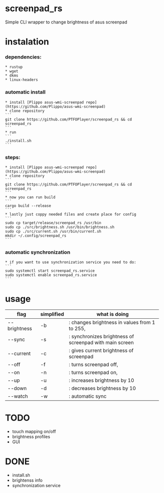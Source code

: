 # screenpad_rs
Simple CLI wrapper to change brightness of asus screenpad


# instalation
  ### dependencies:
    * rustup
    * wget
    * dkms
    * linux-headers
  ### automatic install
    * install [Plippo asus-wmi-screenpad repo](https://github.com/Plippo/asus-wmi-screenpad)
    * clone repository
    ```
    git clone https://github.com/PTFOPlayer/screenpad_rs && cd screenpad_rs
    ```
    * run
    ```
    ./install.sh
    ```
  ### steps:
    * install [Plippo asus-wmi-screenpad repo](https://github.com/Plippo/asus-wmi-screenpad)
    * clone repository
    ```
    git clone https://github.com/PTFOPlayer/screenpad_rs && cd screenpad_rs
    ```
    * now you can run build
    ```
    cargo build --release
    ```
    * lastly just coppy needed files and create place for config
    ```
    sudo cp target/release/screenpad_rs /usr/bin
    sudo cp ./src/brightness.sh /usr/bin/brightness.sh
    sudo cp ./src/current.sh /usr/bin/current.sh
    mkdir ~/.config/screenpad_rs
    ```
  ### automatic synchronization
    * if you want to use synchronization service you need to do:
    ```
    sudo systemctl start screenpad_rs.service
    sudo systemctl enable screenpad_rs.service
    ```
# usage
| flag | simplified | what is doing | 
| ---| --- | --- |
| --brightness | -b |   : changes brightness in values from 1 to 255, |
| --sync | -s |   : synchronizes brightness of screenpad with main screen |
| --current | -c |   : gives current brightness of screenpad |
| --off | -f |   : turns screenpad off, |
| --on | -n |   : turns screenpad on, |
| --up | -u |   : increases brightness by 10 |
| --down | -d |   : decreases brightness by 10 |
| --watch | -w |   : automatic sync |

# TODO
  * touch mapping on/off
  * brightness profiles
  * GUI 

# DONE
  * install.sh
  * brightenss info 
  * synchronization service